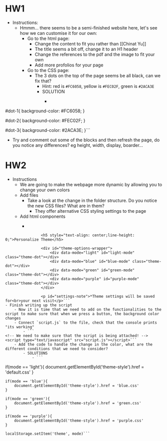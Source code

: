 # HW1

- Instructions:
  - Hmmm... there seems to be a semi-finished website here, let's see how we can customise it for our own:
    - Go to the html page:
      - Change the content to fit you rather than [[Chinat Yu]]
      - The title seems a bit off, change it to an H1 header
      - Change the references to the pdf and the image to fit your own
      - Add more profolios for your page
    - Go to the CSS page:
      - The 3 dots on the top of the page seems be all black, can we fix that?
        - Hint: red is `#FC6058`, yellow is `#FEC02F`, green is `#2ACA3E`
        - SOLUTION
          - ```

            ```

#dot-1{
background-color:  #FC6058;
}

#dot-2{
background-color:  #FEC02F;
}

#dot-3{
background-color:  #2ACA3E;
}```
- Try and comment out some of the blocks and then refresh the page, do you notice any differences? eg height, width, display, boarder...

# HW2

- Instructions
  - We are going to make the webpage more dynamic by allowing you to change your own colors
  - Add files
    - Take a look at the change in the folder structure. Do you notice the new CSS files? What are in them?
      - They offer alternative CSS styling settings to the page
  - Add html components
    - ```

      ```

<!-- Here we are going to add some styling to the Theme -->

```
				<h5 style="text-align: center;line-height: 0;">Personalize Theme</h5>

				<div id="theme-options-wrapper">
					<div data-mode="light" id="light-mode" class="theme-dot"></div>
					<div data-mode="blue" id="blue-mode" class="theme-dot"></div>
					<div data-mode="green" id="green-mode" class="theme-dot"></div>
					<div data-mode="purple" id="purple-mode" class="theme-dot"></div>
				</div>

				<p id="settings-note">*Theme settings will be saved for<br>your next visit</p>```
- Finish writing up the script
    - Now it is time that we need to add on the functionalities to the script to make sure that when we press a button, the background color changes 
    - Connect `script.js` to the file, check that the console prints "its working"
        - ```
<!-- We need to make sure that the script is being attached! -->
<script type="text/javascript" src="script.js"></script>```
    - Add the code to handle the change in the color, what are the different conditions that we need to consider?
        - SOLUTIONS
            - ```
```

if(mode == 'light'){
document.getElementById('theme-style').href = 'default.css'
}

```
if(mode == 'blue'){
	document.getElementById('theme-style').href = 'blue.css'
}

if(mode == 'green'){
	document.getElementById('theme-style').href = 'green.css'
}

if(mode == 'purple'){
	document.getElementById('theme-style').href = 'purple.css'
}

localStorage.setItem('theme', mode)```
```
